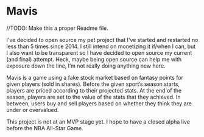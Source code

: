 # Mavis

//TODO: Make this a proper Readme file.

I've decided to open source my pet project that I've started and restarted no less than 5 times since 2014. I still intend on monetizing it if/when I can, but I also want to be transparent so I have decided to open source my current (and final) attempt. Heck, maybe being open source can help me with exposure down the line, I’m not really doing anything new here.

Mavis is a game using a fake stock market based on fantasy points for given players (sold in shares). Before the given sport’s season starts, players are priced according to their projected stats. At the end of the season, players are set to the value of the stats that they achieved. In between, users buy and sell players based on whether they think they are under or overvalued. 

This project is not at an MVP stage yet. I hope to have a closed alpha live before the NBA All-Star Game.
